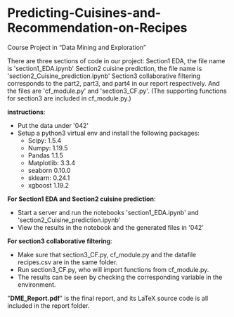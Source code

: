 # Predicting-Cuisines-and-Recommendation-on-Recipes
Course Project in “Data Mining and Exploration”

There are three sections of code in our project: 
Section1 EDA, the file name is 'section1_EDA.ipynb'
Section2 cuisine prediction, the file name is 'section2_Cuisine_prediction.ipynb'
Section3 collaborative filtering corresponds to the part2, part3, and part4 in our report respectively. And the files are 'cf_module.py' and 'section3_CF.py'.
(The supporting functions for section3 are included in cf_module.py.)


**instructions**:

- Put the data under '042'
- Setup a python3 virtual env and install the following packages:
	* Scipy:  1.5.4
	* Numpy:  1.19.5
	* Pandas 1.1.5
	* Matplotlib:  3.3.4
	* seaborn 0.10.0
	* sklearn: 0.24.1
	* xgboost 1.19.2

**For Section1 EDA and Section2 cuisine prediction**:
- Start a server and run the notebooks 'section1_EDA.ipynb' and 'section2_Cuisine_prediction.ipynb'
- View the results in the notebook and the generated files in '042'

**For section3 collaborative filtering**:
- Make sure that section3_CF.py, cf_module.py and the datafile recipes.csv are in the same folder. 
- Run section3_CF.py, who will import functions from cf_module.py.
- The results can be seen by checking the corresponding variable in the environment.

"**DME_Report.pdf**" is the final report, and its LaTeX source code is all included in the report folder.

